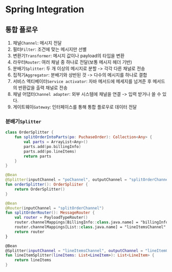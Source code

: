 # Spring Integration

## 통합 플로우

1. 채널`Channel`: 메시지 전달
2. 필터`Filter`: 조건에 맞는 메시지만 선별
3. 변환기`Transformer`: 메시지 값이나 payload의 타입을 변환
4. 라우터`Router`: 여러 채널 중 하나로 전달(보통 메시지 헤더 기반)
5. 분배기`Splitter`: 두 개 이상의 메시지로 분할 -> 각각 다른 채널로 전송
6. 집적기`Aggregator`: 분배기와 상반된 것 -> 다수의 메시지를 하나로 결합
7. 서비스 엑티베이터`Service activator`: 자바 메서드에 메세지를 넘겨준 후 메서드의 반환값을 출력 채널로 전송
8. 채널 어댑터`Channel adapter`: 외부 시스템에 채널을 연결 -> 입력 받거나 쓸 수 있다.
9. 게이트웨이`Gateway`: 인터페이스를 통해 통합 플로우로 데이터 전달


### 분배기`Splitter`

```kotlin
class OrderSplitter {
    fun splitOrderIntoParts(po: PuchaseOrder): Collection<Any> {
        val parts = ArrayList<Any>()
        parts.add(po.billingInfo)
        parts.add(po.lineItems)
        return parts
    }
}

@Bean
@Splitter(inputChannel = "poChannel", outputChannel = "splitOrderChannel")
fun orderSplitter(): OrderSpliiter {
    return OrderSplitter()
}

@Bean
@Router(inputChannel = "splitOrderChannel")
fun splitOrderRouter(): MessageRouter {
    val router = PayloadTypeRouter()
    router.channelMappings[BillingInfo::class.java.name] = "billingInfoChannel"
    router.channelMappings[List::class.java.name] = "lineItemsChannel"
    return router
}

@Bean
@Splitter(inputChannel = "lineItemsChannel", outputChannel = "lineItemChannel")
fun lineItemSplitter(lineItems: List<LineItem>): List<LineItem> {
    return lineItems
}
```